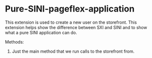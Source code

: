 # Pure-SINI-pageflex-application
This extension is used to create a new user on the storefront. This extension helps show the difference between SXI and SINI and to show what a pure SINI application can do.


Methods:
1. Just the main method that we run calls to the storefront from.
